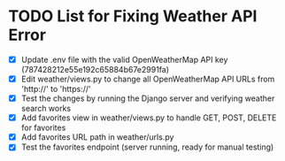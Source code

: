 # TODO List for Fixing Weather API Error

- [x] Update .env file with the valid OpenWeatherMap API key (787428212e55e192c65884b67e2991fa)
- [x] Edit weather/views.py to change all OpenWeatherMap API URLs from 'http://' to 'https://'
- [x] Test the changes by running the Django server and verifying weather search works
- [x] Add favorites view in weather/views.py to handle GET, POST, DELETE for favorites
- [x] Add favorites URL path in weather/urls.py
- [x] Test the favorites endpoint (server running, ready for manual testing)
